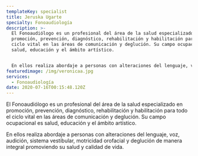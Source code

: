 ```yaml
---
templateKey: specialist
title: Jeruska Ugarte
specialty: Fonoaudiología
description: >-
  El Fonoaudiólogo es un profesional del área de la salud especializado en
  promoción, prevención, diagnóstico, rehabilitación y habilitación para todo el
  ciclo vital en las áreas de comunicación y deglución. Su campo ocupacional es
  salud, educación y el ámbito artístico.


  En ellos realiza abordaje a personas con alteraciones del lenguaje, voz, audición, sistema vestibular, motricidad orofacial y deglución de manera integral promoviendo su salud y calidad de vida.
featuredimage: /img/veronicaa.jpg
services:
  - Fonoaudiología
date: 2020-07-16T00:15:48.120Z
---
```

El Fonoaudiólogo es un profesional del área de la salud especializado en promoción, prevención, diagnóstico, rehabilitación y habilitación para todo el ciclo vital en las áreas de comunicación y deglución. Su campo ocupacional es salud, educación y el ámbito artístico.

En ellos realiza abordaje a personas con alteraciones del lenguaje, voz, audición, sistema vestibular, motricidad orofacial y deglución de manera integral promoviendo su salud y calidad de vida.